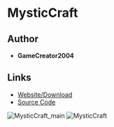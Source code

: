 <detail>

# MysticCraft
  
>
  
## Author 
- **GameCreator2004** 

## Links
- [Website/Download](https://gc2k4-studio.itch.io/mysticcraft)  
- [Source Code](https://github.com/GameCreator2004/mysticcraft)  

![MysticCraft_main](https://github.com/masato462/Minicraft-Rebuild-and-Mod-Archives/blob/master/minicraft_archives/readme_shot/mysticcraft_main.png)
![MysticCraft](https://github.com/masato462/Minicraft-Rebuild-and-Mod-Archives/blob/master/minicraft_archives/readme_shot/Mysticcraft.png)
</detail>
<p>

<detail>